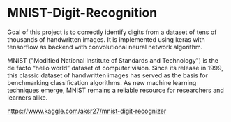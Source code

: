 # MNIST-Digit-Recognition
Goal of this project is to correctly identify digits from a dataset of tens of thousands of handwritten images. It is implemented using keras with tensorflow as backend with convolutional neural network algorithm.

MNIST ("Modified National Institute of Standards and Technology") is the de facto “hello world” dataset of computer vision. Since its release in 1999, this classic dataset of handwritten images has served as the basis for benchmarking classification algorithms. As new machine learning techniques emerge, MNIST remains a reliable resource for researchers and learners alike.

https://www.kaggle.com/aksr27/mnist-digit-recognizer
